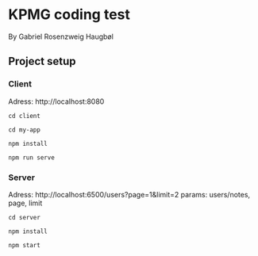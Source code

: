 # KPMG coding test

By Gabriel Rosenzweig Haugbøl

## Project setup

### Client

Adress: http://localhost:8080

```
cd client

cd my-app

npm install

npm run serve
```

### Server

Adress: http://localhost:6500/users?page=1&limit=2
params: users/notes, page, limit

```
cd server

npm install

npm start
```

